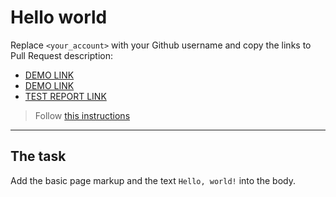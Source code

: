 # Hello world
Replace `<your_account>` with your Github username and copy the links to Pull Request description:
- [DEMO LINK](https://github.com/VovaKlimyuk/layout_hello-world)
- [DEMO LINK](https://VovaKlimyuk.github.io/layout_hello-world/)
- [TEST REPORT LINK](https://VovaKlimyuk.github.io/layout_hello-world/report/html_report/)

> Follow [this instructions](https://mate-academy.github.io/layout_task-guideline/#how-to-solve-the-layout-tasks-on-github)
___

## The task 
Add the basic page markup and the text `Hello, world!` into the body.
